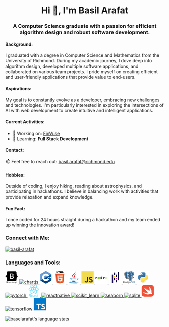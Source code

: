 <!-- Introducing Basil -->
<h1 align="center">Hi 👋, I'm Basil Arafat</h1>
<h3 align="center">A Computer Science graduate with a passion for efficient algorithm design and robust software development.</h3>

<!-- Background Information -->
<h4 align="left">Background:</h4>
<p align="left">
I graduated with a degree in Computer Science and Mathematics from the University of Richmond. During my academic journey, I dove deep into algorithm design, developed multiple software applications, and collaborated on various team projects. I pride myself on creating efficient and user-friendly applications that provide value to end-users.
</p>

<!-- Aspirations -->
<h4 align="left">Aspirations:</h4>
<p align="left">
My goal is to constantly evolve as a developer, embracing new challenges and technologies. I'm particularly interested in exploring the intersections of AI with web development to create intuitive and intelligent applications.
</p>

<!-- Current Activity and Contact -->
<h4 align="left">Current Activities:</h4>
<ul>
  <li>🔭 Working on: <a href="https://github.com/baselarafat/FinWise">FinWise</a></li>
  <li>🌱 Learning: <strong>Full Stack Development</strong></li>
</ul>

<h4 align="left">Contact:</h4>
<p align="left">
📫 Feel free to reach out: <a href="mailto:basil.arafat@richmond.edu">basil.arafat@richmond.edu</a>
</p>

<!-- Hobbies -->
<h4 align="left">Hobbies:</h4>
<p align="left">
Outside of coding, I enjoy hiking, reading about astrophysics, and participating in hackathons. I believe in balancing work with activities that provide relaxation and expand knowledge.
</p>

<!-- Fun Fact -->
<h4 align="left">Fun Fact:</h4>
<p align="left">
I once coded for 24 hours straight during a hackathon and my team ended up winning the innovation award!
</p>

<!-- Social Media Connections -->
<h3 align="left">Connect with Me:</h3>
<p align="left">
  <a href="https://linkedin.com/in/basil-arafat" target="_blank"><img align="center" src="https://raw.githubusercontent.com/rahuldkjain/github-profile-readme-generator/master/src/images/icons/Social/linked-in-alt.svg" alt="basil-arafat" height="30" width="40" /></a>
</p>

<!-- Languages and Tools -->
<h3 align="left">Languages and Tools:</h3>
<p align="left">

  <!-- Bootstrap -->
  <a href="https://getbootstrap.com" target="_blank" rel="noreferrer">
    <img src="https://raw.githubusercontent.com/devicons/devicon/master/icons/bootstrap/bootstrap-plain-wordmark.svg" alt="bootstrap" width="40" height="40"/>
  </a>
  
  <!-- Chart.js -->
  <a href="https://www.chartjs.org" target="_blank" rel="noreferrer">
    <img src="https://www.chartjs.org/media/logo-title.svg" alt="chartjs" width="40" height="40"/>
  </a>
  
  <!-- C++ -->
  <a href="https://www.w3schools.com/cpp/" target="_blank" rel="noreferrer">
    <img src="https://raw.githubusercontent.com/devicons/devicon/master/icons/cplusplus/cplusplus-original.svg" alt="cplusplus" width="40" height="40"/>
  </a>
  
  <!-- HTML5 -->
  <a href="https://www.w3.org/html/" target="_blank" rel="noreferrer">
    <img src="https://raw.githubusercontent.com/devicons/devicon/master/icons/html5/html5-original-wordmark.svg" alt="html5" width="40" height="40"/>
  </a>
  
  <!-- Java -->
  <a href="https://www.java.com" target="_blank" rel="noreferrer">
    <img src="https://raw.githubusercontent.com/devicons/devicon/master/icons/java/java-original.svg" alt="java" width="40" height="40"/>
  </a>
  
  <!-- JavaScript -->
  <a href="https://developer.mozilla.org/en-US/docs/Web/JavaScript" target="_blank" rel="noreferrer">
    <img src="https://raw.githubusercontent.com/devicons/devicon/master/icons/javascript/javascript-original.svg" alt="javascript" width="40" height="40"/>
  </a>
  
  <!-- Node.js -->
  <a href="https://nodejs.org" target="_blank" rel="noreferrer">
    <img src="https://raw.githubusercontent.com/devicons/devicon/master/icons/nodejs/nodejs-original-wordmark.svg" alt="nodejs" width="40" height="40"/>
  </a>
  
  <!-- Pandas -->
  <a href="https://pandas.pydata.org/" target="_blank" rel="noreferrer">
    <img src="https://raw.githubusercontent.com/devicons/devicon/2ae2a900d2f041da66e950e4d48052658d850630/icons/pandas/pandas-original.svg" alt="pandas" width="40" height="40"/>
  </a>

  <!-- PostgreSQL -->
  <a href="https://www.postgresql.org" target="_blank" rel="noreferrer">
    <img src="https://raw.githubusercontent.com/devicons/devicon/master/icons/postgresql/postgresql-original-wordmark.svg" alt="postgresql" width="40" height="40"/>
  </a>

  <!-- Python -->
  <a href="https://www.python.org" target="_blank" rel="noreferrer">
    <img src="https://raw.githubusercontent.com/devicons/devicon/master/icons/python/python-original.svg" alt="python" width="40" height="40"/>
  </a>

  <!-- PyTorch -->
  <a href="https://pytorch.org/" target="_blank" rel="noreferrer">
    <img src="https://www.vectorlogo.zone/logos/pytorch/pytorch-icon.svg" alt="pytorch" width="40" height="40"/>
  </a>

  <!-- React -->
  <a href="https://reactjs.org/" target="_blank" rel="noreferrer">
    <img src="https://raw.githubusercontent.com/devicons/devicon/master/icons/react/react-original-wordmark.svg" alt="react" width="40" height="40"/>
  </a>

  <!-- React Native -->
  <a href="https://reactnative.dev/" target="_blank" rel="noreferrer">
    <img src="https://reactnative.dev/img/header_logo.svg" alt="reactnative" width="40" height="40"/>
  </a>

  <!-- Scikit-learn -->
  <a href="https://scikit-learn.org/" target="_blank" rel="noreferrer">
    <img src="https://upload.wikimedia.org/wikipedia/commons/0/05/Scikit_learn_logo_small.svg" alt="scikit_learn" width="40" height="40"/>
  </a>

  <!-- Seaborn -->
  <a href="https://seaborn.pydata.org/" target="_blank" rel="noreferrer">
    <img src="https://seaborn.pydata.org/_images/logo-mark-lightbg.svg" alt="seaborn" width="40" height="40"/>
  </a>

  <!-- SQLite -->
  <a href="https://www.sqlite.org/" target="_blank" rel="noreferrer">
    <img src="https://www.vectorlogo.zone/logos/sqlite/sqlite-icon.svg" alt="sqlite" width="40" height="40"/>
  </a>

  <!-- Swift -->
  <a href="https://developer.apple.com/swift/" target="_blank" rel="noreferrer">
    <img src="https://raw.githubusercontent.com/devicons/devicon/master/icons/swift/swift-original.svg" alt="swift" width="40" height="40"/>
  </a>

  <!-- TensorFlow -->
  <a href="https://www.tensorflow.org" target="_blank" rel="noreferrer">
    <img src="https://www.vectorlogo.zone/logos/tensorflow/tensorflow-icon.svg" alt="tensorflow" width="40" height="40"/>
  </a>

  <!-- TypeScript -->
  <a href="https://www.typescriptlang.org/" target="_blank" rel="noreferrer">
    <img src="https://raw.githubusercontent.com/devicons/devicon/master/icons/typescript/typescript-original.svg" alt="typescript" width="40" height="40"/>
  </a>
  
</p>

<!-- GitHub Statistics -->
<p>
  <img align="center" src="https://github-readme-stats.vercel.app/api/top-langs?username=baselarafat&show_icons=true&locale=en&layout=compact&count_private=true" alt="baselarafat's language stats"/>
</p>

